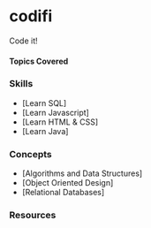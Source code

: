 # codifi
Code it! 


#### Topics Covered

### Skills 
- [Learn SQL]
- [Learn Javascript]
- [Learn HTML & CSS]
- [Learn Java]

### Concepts
- [Algorithms and Data Structures] 
- [Object Oriented Design]
- [Relational Databases] 

### Resources 
